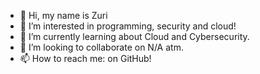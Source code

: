 - 👋 Hi, my name is Zuri
- 👀 I’m interested in programming, security and cloud!
- 🌱 I’m currently learning about Cloud and Cybersecurity.
- 💞️ I’m looking to collaborate on N/A atm.
- 📫 How to reach me: on GitHub!

<!---
ZArrington/ZArrington is a ✨ special ✨ repository because its `README.md` (this file) appears on your GitHub profile.
You can click the Preview link to take a look at your changes.
--->
